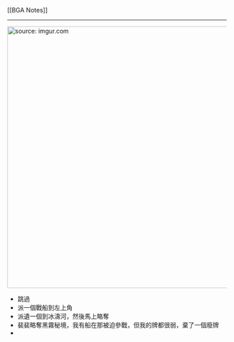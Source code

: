 [[BGA Notes]]

---

<a href="https://imgur.com/vaKAJzU"><img src="https://i.imgur.com/vaKAJzU.jpg" title="source: imgur.com" width="600px"/></a>

- 跳過
- 派一個戰船到左上角
- 派遺一個到冰濤河，然後馬上略奪
- 裴裴略奪黑霧秘境，我有船在那被迫參戰，但我的牌都很弱，棄了一個廢牌
- 